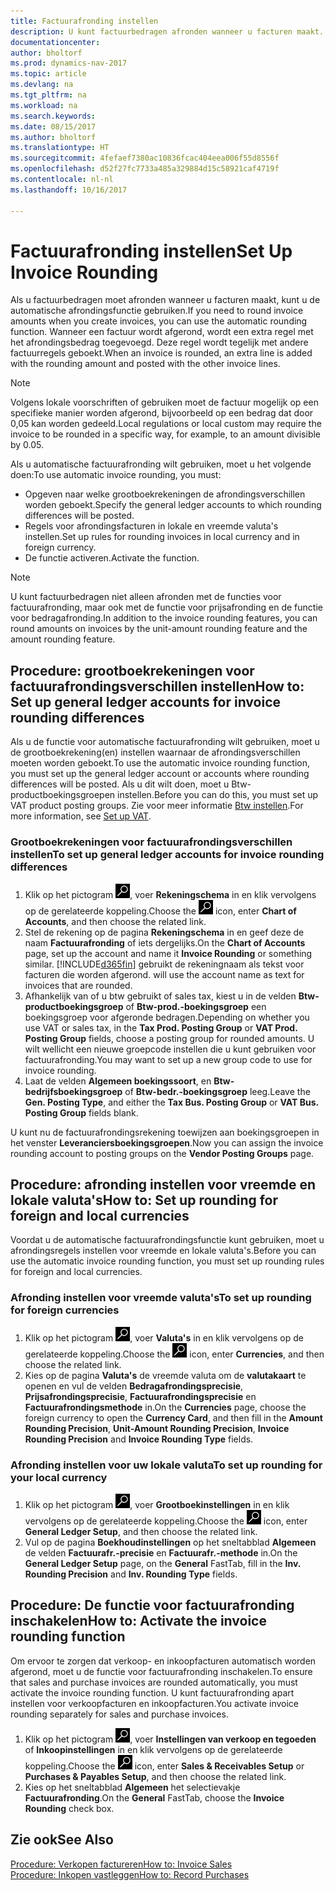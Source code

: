 ```yaml
---
title: Factuurafronding instellen
description: U kunt factuurbedragen afronden wanneer u facturen maakt. Volgens lokale voorschriften of gebruiken moet de factuur mogelijk op een specifieke manier worden afgerond, bijvoorbeeld op een bedrag dat door 0,05 kan worden gedeeld.
documentationcenter: 
author: bholtorf
ms.prod: dynamics-nav-2017
ms.topic: article
ms.devlang: na
ms.tgt_pltfrm: na
ms.workload: na
ms.search.keywords: 
ms.date: 08/15/2017
ms.author: bholtorf
ms.translationtype: HT
ms.sourcegitcommit: 4fefaef7380ac10836fcac404eea006f55d8556f
ms.openlocfilehash: d52f27fc7733a485a329884d15c58921caf4719f
ms.contentlocale: nl-nl
ms.lasthandoff: 10/16/2017

---
```

# <a name="set-up-invoice-rounding"></a><span data-ttu-id="0dae0-104">Factuurafronding instellen</span><span class="sxs-lookup"><span data-stu-id="0dae0-104">Set Up Invoice Rounding</span></span>
<span data-ttu-id="0dae0-105">Als u factuurbedragen moet afronden wanneer u facturen maakt, kunt u de automatische afrondingsfunctie gebruiken.</span><span class="sxs-lookup"><span data-stu-id="0dae0-105">If you need to round invoice amounts when you create invoices, you can use the automatic rounding function.</span></span> <span data-ttu-id="0dae0-106">Wanneer een factuur wordt afgerond, wordt een extra regel met het afrondingsbedrag toegevoegd. Deze regel wordt tegelijk met andere factuurregels geboekt.</span><span class="sxs-lookup"><span data-stu-id="0dae0-106">When an invoice is rounded, an extra line is added with the rounding amount and posted with the other invoice lines.</span></span>

> [!NOTE]  
>  <span data-ttu-id="0dae0-107">Volgens lokale voorschriften of gebruiken moet de factuur mogelijk op een specifieke manier worden afgerond, bijvoorbeeld op een bedrag dat door 0,05 kan worden gedeeld.</span><span class="sxs-lookup"><span data-stu-id="0dae0-107">Local regulations or local custom may require the invoice to be rounded in a specific way, for example, to an amount divisible by 0.05.</span></span>  
  
<span data-ttu-id="0dae0-108">Als u automatische factuurafronding wilt gebruiken, moet u het volgende doen:</span><span class="sxs-lookup"><span data-stu-id="0dae0-108">To use automatic invoice rounding, you must:</span></span>  
  
* <span data-ttu-id="0dae0-109">Opgeven naar welke grootboekrekeningen de afrondingsverschillen worden geboekt.</span><span class="sxs-lookup"><span data-stu-id="0dae0-109">Specify the general ledger accounts to which rounding differences will be posted.</span></span>  
* <span data-ttu-id="0dae0-110">Regels voor afrondingsfacturen in lokale en vreemde valuta's instellen.</span><span class="sxs-lookup"><span data-stu-id="0dae0-110">Set up rules for rounding invoices in local currency and in foreign currency.</span></span>  
* <span data-ttu-id="0dae0-111">De functie activeren.</span><span class="sxs-lookup"><span data-stu-id="0dae0-111">Activate the function.</span></span>  
  
> [!NOTE]  
>  <span data-ttu-id="0dae0-112">U kunt factuurbedragen niet alleen afronden met de functies voor factuurafronding, maar ook met de functie voor prijsafronding en de functie voor bedragafronding.</span><span class="sxs-lookup"><span data-stu-id="0dae0-112">In addition to the invoice rounding features, you can round amounts on invoices by the unit-amount rounding feature and the amount rounding feature.</span></span>  
 
## <a name="how-to-set-up-general-ledger-accounts-for-invoice-rounding-differences"></a><span data-ttu-id="0dae0-113">Procedure: grootboekrekeningen voor factuurafrondingsverschillen instellen</span><span class="sxs-lookup"><span data-stu-id="0dae0-113">How to: Set up general ledger accounts for invoice rounding differences</span></span>
<span data-ttu-id="0dae0-114">Als u de functie voor automatische factuurafronding wilt gebruiken, moet u de grootboekrekening(en) instellen waarnaar de afrondingsverschillen moeten worden geboekt.</span><span class="sxs-lookup"><span data-stu-id="0dae0-114">To use the automatic invoice rounding function, you must set up the general ledger account or accounts where rounding differences will be posted.</span></span> <span data-ttu-id="0dae0-115">Als u dit wilt doen, moet u Btw-productboekingsgroepen instellen.</span><span class="sxs-lookup"><span data-stu-id="0dae0-115">Before you can do this, you must set up VAT product posting groups.</span></span> <span data-ttu-id="0dae0-116">Zie voor meer informatie [Btw instellen](finance-setup-vat.md).</span><span class="sxs-lookup"><span data-stu-id="0dae0-116">For more information, see [Set up VAT](finance-setup-vat.md).</span></span>  
  
### <a name="to-set-up-general-ledger-accounts-for-invoice-rounding-differences"></a><span data-ttu-id="0dae0-117">Grootboekrekeningen voor factuurafrondingsverschillen instellen</span><span class="sxs-lookup"><span data-stu-id="0dae0-117">To set up general ledger accounts for invoice rounding differences</span></span>  
1. <span data-ttu-id="0dae0-118">Klik op het pictogram ![Zoeken naar pagina of rapport](media/ui-search/search_small.png "pictogram Zoeken naar pagina of rapport"), voer **Rekeningschema** in en klik vervolgens op de gerelateerde koppeling.</span><span class="sxs-lookup"><span data-stu-id="0dae0-118">Choose the ![Search for Page or Report](media/ui-search/search_small.png "Search for Page or Report icon") icon, enter **Chart of Accounts**, and then choose the related link.</span></span>  
2. <span data-ttu-id="0dae0-119">Stel de rekening op de pagina **Rekeningschema** in en geef deze de naam **Factuurafronding** of iets dergelijks.</span><span class="sxs-lookup"><span data-stu-id="0dae0-119">On the **Chart of Accounts** page, set up the account and name it **Invoice Rounding** or something similar.</span></span> [!INCLUDE[d365fin](includes/d365fin_md.md)]<span data-ttu-id="0dae0-120"> gebruikt de rekeningnaam als tekst voor facturen die worden afgerond.</span><span class="sxs-lookup"><span data-stu-id="0dae0-120"> will use the account name as text for invoices that are rounded.</span></span>  
3. <span data-ttu-id="0dae0-121">Afhankelijk van of u btw gebruikt of sales tax, kiest u in de velden **Btw-productboekingsgroep** of **Btw-prod.-boekingsgroep** een boekingsgroep voor afgeronde bedragen.</span><span class="sxs-lookup"><span data-stu-id="0dae0-121">Depending on whether you use VAT or sales tax, in the **Tax Prod. Posting Group** or **VAT Prod. Posting Group** fields, choose a posting group for rounded amounts.</span></span> <span data-ttu-id="0dae0-122">U wilt wellicht een nieuwe groepcode instellen die u kunt gebruiken voor factuurafronding.</span><span class="sxs-lookup"><span data-stu-id="0dae0-122">You may want to set up a new group code to use for invoice rounding.</span></span>
4. <span data-ttu-id="0dae0-123">Laat de velden **Algemeen boekingssoort**, en **Btw-bedrijfsboekingsgroep** of **Btw-bedr.-boekingsgroep** leeg.</span><span class="sxs-lookup"><span data-stu-id="0dae0-123">Leave the **Gen. Posting Type**, and either the **Tax Bus. Posting Group** or **VAT Bus. Posting Group** fields blank.</span></span> <!-- Why do we say to leave these blank, when there are a lot of other fields we also leave blank but don't mention? -->  
  
<span data-ttu-id="0dae0-124">U kunt nu de factuurafrondingsrekening toewijzen aan boekingsgroepen in het venster **Leveranciersboekingsgroepen**.</span><span class="sxs-lookup"><span data-stu-id="0dae0-124">Now you can assign the invoice rounding account to posting groups on the **Vendor Posting Groups** page.</span></span>  <!-- Why only the vendor posting groups? -->

## <a name="how-to-set-up-rounding-for-foreign-and-local-currencies"></a><span data-ttu-id="0dae0-125">Procedure: afronding instellen voor vreemde en lokale valuta's</span><span class="sxs-lookup"><span data-stu-id="0dae0-125">How to: Set up rounding for foreign and local currencies</span></span>
<span data-ttu-id="0dae0-126">Voordat u de automatische factuurafrondingsfunctie kunt gebruiken, moet u afrondingsregels instellen voor vreemde en lokale valuta's.</span><span class="sxs-lookup"><span data-stu-id="0dae0-126">Before you can use the automatic invoice rounding function, you must set up rounding rules for foreign and local currencies.</span></span>

### <a name="to-set-up-rounding-for-foreign-currencies"></a><span data-ttu-id="0dae0-127">Afronding instellen voor vreemde valuta's</span><span class="sxs-lookup"><span data-stu-id="0dae0-127">To set up rounding for foreign currencies</span></span>  
1. <span data-ttu-id="0dae0-128">Klik op het pictogram ![Zoeken naar pagina of rapport](media/ui-search/search_small.png "pictogram Zoeken naar pagina of rapport"), voer **Valuta's** in en klik vervolgens op de gerelateerde koppeling.</span><span class="sxs-lookup"><span data-stu-id="0dae0-128">Choose the ![Search for Page or Report](media/ui-search/search_small.png "Search for Page or Report icon") icon, enter **Currencies**, and then choose the related link.</span></span>  
2. <span data-ttu-id="0dae0-129">Kies op de pagina **Valuta's** de vreemde valuta om de **valutakaart** te openen en vul de velden **Bedragafrondingsprecisie**, **Prijsafrondingsprecisie**, **Factuurafrondingsprecisie** en **Factuurafrondingsmethode** in.</span><span class="sxs-lookup"><span data-stu-id="0dae0-129">On the **Currencies** page, choose the foreign currency to open the **Currency Card**, and then fill in the **Amount Rounding Precision**, **Unit-Amount Rounding Precision**, **Invoice Rounding Precision** and **Invoice Rounding Type** fields.</span></span>
  
### <a name="to-set-up-rounding-for-your-local-currency"></a><span data-ttu-id="0dae0-130">Afronding instellen voor uw lokale valuta</span><span class="sxs-lookup"><span data-stu-id="0dae0-130">To set up rounding for your local currency</span></span>
1. <span data-ttu-id="0dae0-131">Klik op het pictogram ![Zoeken naar pagina of rapport](media/ui-search/search_small.png "pictogram Zoeken naar pagina of rapport"), voer **Grootboekinstellingen** in en klik vervolgens op de gerelateerde koppeling.</span><span class="sxs-lookup"><span data-stu-id="0dae0-131">Choose the ![Search for Page or Report](media/ui-search/search_small.png "Search for Page or Report icon") icon, enter **General Ledger Setup**, and then choose the related link.</span></span>  
2. <span data-ttu-id="0dae0-132">Vul op de pagina **Boekhoudinstellingen** op het sneltabblad **Algemeen** de velden **Factuurafr.-precisie** en **Factuurafr.-methode** in.</span><span class="sxs-lookup"><span data-stu-id="0dae0-132">On the **General Ledger Setup** page, on the **General** FastTab, fill in the **Inv. Rounding Precision** and **Inv. Rounding Type** fields.</span></span>  

## <a name="how-to-activate-the-invoice-rounding-function"></a><span data-ttu-id="0dae0-133">Procedure: De functie voor factuurafronding inschakelen</span><span class="sxs-lookup"><span data-stu-id="0dae0-133">How to: Activate the invoice rounding function</span></span>  
<span data-ttu-id="0dae0-134">Om ervoor te zorgen dat verkoop- en inkoopfacturen automatisch worden afgerond, moet u de functie voor factuurafronding inschakelen.</span><span class="sxs-lookup"><span data-stu-id="0dae0-134">To ensure that sales and purchase invoices are rounded automatically, you must activate the invoice rounding function.</span></span> <span data-ttu-id="0dae0-135">U kunt factuurafronding apart instellen voor verkoopfacturen en inkoopfacturen.</span><span class="sxs-lookup"><span data-stu-id="0dae0-135">You activate invoice rounding separately for sales and purchase invoices.</span></span>

1. <span data-ttu-id="0dae0-136">Klik op het pictogram ![Zoeken naar pagina of rapport](media/ui-search/search_small.png "pictogram Zoeken naar pagina of rapport"), voer **Instellingen van verkoop en tegoeden** of **Inkoopinstellingen** in en klik vervolgens op de gerelateerde koppeling.</span><span class="sxs-lookup"><span data-stu-id="0dae0-136">Choose the ![Search for Page or Report](media/ui-search/search_small.png "Search for Page or Report icon") icon, enter **Sales & Receivables Setup** or **Purchases & Payables Setup**, and then choose the related link.</span></span>  
2. <span data-ttu-id="0dae0-137">Kies op het sneltabblad **Algemeen** het selectievakje **Factuurafronding**.</span><span class="sxs-lookup"><span data-stu-id="0dae0-137">On the **General** FastTab, choose the **Invoice Rounding** check box.</span></span>  
  
## <a name="see-also"></a><span data-ttu-id="0dae0-138">Zie ook</span><span class="sxs-lookup"><span data-stu-id="0dae0-138">See Also</span></span>  
[<span data-ttu-id="0dae0-139">Procedure: Verkopen factureren</span><span class="sxs-lookup"><span data-stu-id="0dae0-139">How to: Invoice Sales</span></span>](sales-how-invoice-sales.md)  
[<span data-ttu-id="0dae0-140">Procedure: Inkopen vastleggen</span><span class="sxs-lookup"><span data-stu-id="0dae0-140">How to: Record Purchases</span></span>](purchasing-how-record-purchases.md)
